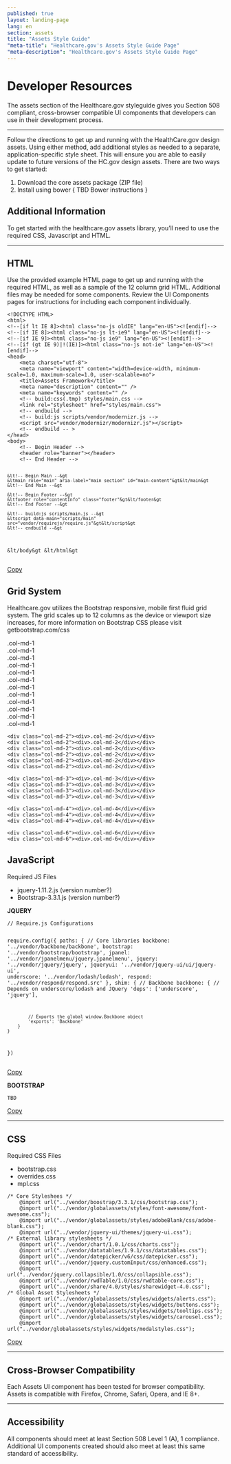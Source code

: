 ```yaml
---
published: true
layout: landing-page
lang: en
section: assets
title: "Assets Style Guide"
"meta-title": "Healthcare.gov's Assets Style Guide Page"
"meta-description": "Healthcare.gov's Assets Style Guide Page"
---
```


# Developer Resources

The assets section of the Healthcare.gov styleguide gives you Section 508 compliant, cross-browser compatible UI components that developers can use in their development process.

<hr class="hr" />

Follow the directions to get up and running with the HealthCare.gov design assets. Using either method, add additional styles as needed to a separate, application-specific style sheet. This will ensure you are able to easily update to future versions of the HC.gov design assets. There are two ways to get started:

1. Download the core assets package (ZIP file)
2. Install using bower { TBD Bower instructions }

## Additional Information

To get started with the healthcare.gov assets library, you’ll need to use the required CSS, Javascript and HTML.

* * *

## HTML

Use the provided example HTML page to get up and running with the required HTML, as well as a sample of the 12 column grid HTML. Additional files may be needed for some components. Review the UI Components pages for instructions for including each component individually.

<div class="code-wrapper">
<pre>
<code id="html-code">&lt!DOCTYPE HTML&gt
&lthtml&gt
&lt!--[if lt IE 8]&gt&lthtml class="no-js oldIE" lang="en-US"&gt&lt![endif]--&gt
&lt!--[if IE 8]&gt&lthtml class="no-js lt-ie9" lang="en-US"&gt&lt![endif]--&gt
&lt!--[if IE 9]&gt&lthtml class="no-js ie9" lang="en-US"&gt&lt![endif]--&gt
&lt!--[if (gt IE 9)|!(IE)]&gt&lthtml class="no-js not-ie" lang="en-US"&gt&lt![endif]--&gt
&lthead&gt
	&ltmeta charset="utf-8"&gt
	&ltmeta name="viewport" content="width=device-width, minimum-scale=1.0, maximum-scale=1.0, user-scalable=no"&gt
	&lttitle&gtAssets Framework&lt/title&gt
	&ltmeta name="description" content="" /&gt
	&ltmeta name="keywords" content="" /&gt
	&lt!-- build:css(.tmp) styles/main.css --&gt
	&ltlink rel="stylesheet" href="styles/main.css"&gt
	&lt!-- endbuild --&gt
	&lt!-- build:js scripts/vendor/modernizr.js --&gt
	&ltscript src="vendor/modernizr/modernizr.js"&gt&lt/script&gt
	&lt!-- endbuild -- &gt
&lt/head&gt
&ltbody&gt
	&lt!-- Begin Header --&gt
	&ltheader role="banner"&gt&lt/header&gt
	&lt!-- End Header --&gt

	&lt!-- Begin Main --&gt
	&ltmain role="main" aria-label="main section" id="main-content"&gt&lt/main&gt
	&lt!-- End Main --&gt

	&lt!-- Begin Footer --&gt
	&ltfooter role="contentInfo" class="footer"&gt&lt/footer&gt
	&lt!-- End Footer --&gt

	&lt!-- build:js scripts/main.js --&gt
	&ltscript data-main="scripts/main" src="vendor/requirejs/require.js"&gt&lt/script&gt
	&lt!-- endbuild --&gt
&lt/body&gt
&lt/html&gt
</code></pre>
<a href="" class="copy-button" title="Click to copy me." data-clipboard-target="html-code">Copy</a>
</div>

## Grid System

Healthcare.gov utilizes the Bootstrap responsive, mobile first fluid grid system. The grid scales up to 12 columns as the device or viewport size increases, for more information on Bootstrap CSS please visit getbootstrap.com/css

<div class="grid-display clearfix">
	<div class="col-md-1"><div>.col-md-1</div></div>
	<div class="col-md-1"><div>.col-md-1</div></div>
	<div class="col-md-1"><div>.col-md-1</div></div>
	<div class="col-md-1"><div>.col-md-1</div></div>
	<div class="col-md-1"><div>.col-md-1</div></div>
	<div class="col-md-1"><div>.col-md-1</div></div>
	<div class="col-md-1"><div>.col-md-1</div></div>
	<div class="col-md-1"><div>.col-md-1</div></div>
	<div class="col-md-1"><div>.col-md-1</div></div>
	<div class="col-md-1"><div>.col-md-1</div></div>
	<div class="col-md-1"><div>.col-md-1</div></div>
	<div class="col-md-1"><div>.col-md-1</div></div>

	<div class="col-md-2"><div>.col-md-2</div></div>
	<div class="col-md-2"><div>.col-md-2</div></div>
	<div class="col-md-2"><div>.col-md-2</div></div>
	<div class="col-md-2"><div>.col-md-2</div></div>
	<div class="col-md-2"><div>.col-md-2</div></div>
	<div class="col-md-2"><div>.col-md-2</div></div>

	<div class="col-md-3"><div>.col-md-3</div></div>
	<div class="col-md-3"><div>.col-md-3</div></div>
	<div class="col-md-3"><div>.col-md-3</div></div>
	<div class="col-md-3"><div>.col-md-3</div></div>

	<div class="col-md-4"><div>.col-md-4</div></div>
	<div class="col-md-4"><div>.col-md-4</div></div>
	<div class="col-md-4"><div>.col-md-4</div></div>

	<div class="col-md-6"><div>.col-md-6</div></div>
	<div class="col-md-6"><div>.col-md-6</div></div>
</div>

## JavaScript

Required JS Files
- jquery-1.11.2.js (version number?)
- Bootstrap-3.3.1.js (version number?)

**JQUERY**
<div class="code-wrapper">
<pre>
<code id="js-code">// Require.js Configurations

require.config({
	paths: {
		// Core libraries
		backbone: '../vendor/backbone/backbone',
		bootstrap: '../vendor/bootstrap/bootstrap',
		jpanel: '../vendor/jpanelmenu/jquery.jpanelmenu',
		jquery: '../vendor/jquery/jquery',
		jqueryui: '../vendor/jquery-ui/ui/jquery-ui',
		underscore: '../vendor/lodash/lodash',
		respond: '../vendor/respond/respond.src'
	},
	shim: {
		// Backbone
		backbone: {
			// Depends on underscore/lodash and JQuery
			'deps': ['underscore', 'jquery'],

			// Exports the global window.Backbone object
			'exports': 'Backbone'
		}
	}
})
</code></pre>
<a href="" class="copy-button" title="Click to copy me." data-clipboard-target="js-code">Copy</a>
</div>

**BOOTSTRAP**
<div class="code-wrapper">
<pre>
<code id="bootstrap-code">TBD
</code></pre>
<a href="" class="copy-button" title="Click to copy me." data-clipboard-target="bootstrap-code">Copy</a>
</div>

* * *

## CSS

Required CSS Files
- bootstrap.css
- overrides.css
- mpl.css

<div class="code-wrapper">
<pre>
<code id="css-code">/* Core Styleshees */
	@import url("../vendor/boostrap/3.3.1/css/bootstrap.css");
	@import url("../vendor/globalassets/styles/font-awesome/font-awesome.css");
	@import url("../vendor/globalassets/styles/adobeBlank/css/adobe-blank.css");
	@import url("../vendor/jquery-ui/themes/jquery-ui.css");
/* External library stylesheets */
	@import url("../vendor/chart/1.0.1/css/charts.css");
	@import url("../vendor/datatables/1.9.1/css/datatables.css");
	@import url("../vendor/datepicker/v6/css/datepicker.css");
	@import url("../vendor/jquery.customInput/css/enhanced.css");
	@import url("../vendor/jquery.collapsible/1.0/css/collapsible.css");
	@import url("../vendor/rwdTable/1.0/css/rwdtable-core.css");
	@import url("../vendor/share/4.0/styles/sharewidget-4.0.css");
/* Global Asset Stylesheets */
	@import url("../vendor/globalassets/styles/widgets/alerts.css");
	@import url("../vendor/globalassets/styles/widgets/buttons.css");
	@import url("../vendor/globalassets/styles/widgets/tooltips.css");
	@import url("../vendor/globalassets/styles/widgets/carousel.css");
	@import url("../vendor/globalassets/styles/widgets/modalstyles.css");
</code></pre>
<a href="" class="copy-button" title="Click to copy me." data-clipboard-target="css-code">Copy</a>
</div>

* * *

## Cross-Browser Compatibility

Each Assets UI component has been tested for browser compatibility. Assets is compatible with Firefox, Chrome, Safari, Opera, and IE 8+.

* * *

## Accessibility

All components should meet at least Section 508 Level 1 (A), 1 compliance. Additional UI components created should also meet at least this same standard of accessibility.